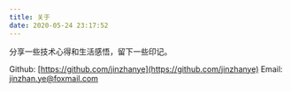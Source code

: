 ```yaml
---
title: 关于
date: 2020-05-24 23:17:52
---
```


分享一些技术心得和生活感悟，留下一些印记。

Github: [https://github.com/jinzhanye](https://github.com/jinzhanye)
Email: jinzhan.ye@foxmail.com
